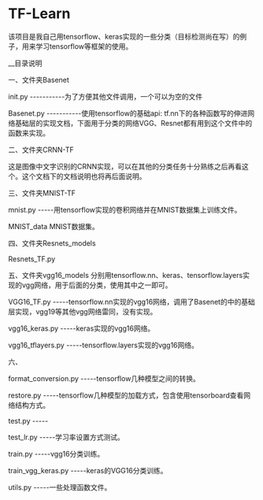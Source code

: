 # TF-Learn
该项目是我自己用tensorflow、keras实现的一些分类（目标检测尚在写）的例子，用来学习tensorflow等框架的使用。

__目录说明

一、文件夹Basenet

   init.py    -----------为了方便其他文件调用，一个可以为空的文件
   
   Basenet.py     -----------使用tensorflow的基础api: tf.nn下的各种函数写的伸进网络基础层的实现文档，下面用于分类的网络VGG、Resnet都有用到这个文件中的函数来实现。
   
二、文件夹CRNN-TF

   这是图像中文字识别的CRNN实现，可以在其他的分类任务十分熟练之后再看这个。这个文档下的文档说明也将再后面说明。
   
三、文件夹MNIST-TF

   mnist.py    -----用tensorflow实现的卷积网络并在MNIST数据集上训练文件。
   
   MNIST_data  MNIST数据集。

四、文件夹Resnets_models

   Resnets_TF.py
   
五、文件夹vgg16_models       分别用tensorflow.nn、keras、tensorflow.layers实现的vgg网络，用于后面的分类，使用其中之一即可。

   VGG16_TF.py    -----tensorflow.nn实现的vgg16网络，调用了Basenet的中的基础层实现，vgg19等其他vgg网络雷同，没有实现。
   
   vgg16_keras.py    -----keras实现的vgg16网络。
   
   vgg16_tflayers.py    -----tensorflow.layers实现的vgg16网络。

六、

   format_conversion.py    -----tensorflow几种模型之间的转换。
   
   restore.py    -----tensorflow几种模型的加载方式，包含使用tensorboard查看网络结构方式。
   
   test.py    -----
   
   test_lr.py    -----学习率设置方式测试。
   
   train.py    -----vgg16分类训练。
   
   train_vgg_keras.py    -----keras的VGG16分类训练。
   
   utils.py    -----一些处理函数文件。


